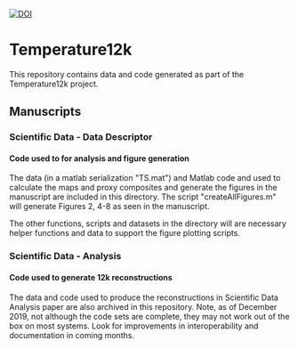 [![DOI](https://zenodo.org/badge/DOI/10.5281/zenodo.3888590.svg)](https://doi.org/10.5281/zenodo.3888590)

# Temperature12k

This repository contains data and code generated as part of the Temperature12k project. 

## Manuscripts

### Scientific Data - Data Descriptor

#### Code used to for analysis and figure generation

The data (in a matlab serialization "TS.mat") and Matlab code and used to calculate the maps and proxy composites and generate the figures in the manuscript are included in this directory. The script "createAllFigures.m" will generate Figures 2, 4-8 as seen in the manuscript.

The other functions, scripts and datasets in the directory will are necessary helper functions and data to support the figure plotting scripts. 

### Scientific Data - Analysis

#### Code used to generate 12k reconstructions

The data and code used to produce the reconstructions in Scientific Data Analysis paper are also archived in this repository. Note, as of December 2019, not although the code sets are complete, they may not work out of the box on most systems. Look for improvements in interoperability and documentation in coming months. 